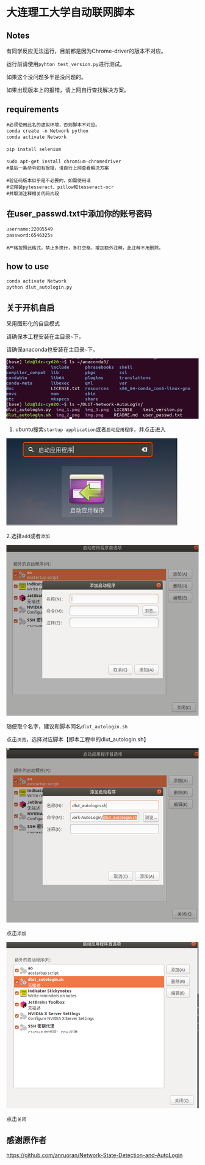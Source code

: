 # 大连理工大学自动联网脚本
## Notes
有同学反应无法运行，目前都是因为Chrome-driver的版本不对应。

运行前请使用`pyhton test_version.py`进行测试。

如果这个没问题多半是没问题的。

如果出现版本上的报错，请上网自行查找解决方案。

## requirements
```shell
#必须使用此名的虚拟环境，否则脚本不对应。
conda create -n Network python
conda activate Network

pip install selenium

sudo apt-get install chromium-chromedriver
#最后一条命令如有报错，请自行上网查看解决方案

#验证码版本似乎是不必要的，如需使用请
#记得装pytesseract、pillow和tesseract-ocr
#并取消注释相关代码片段
```
## 在user_passwd.txt中添加你的账号密码
```text
username:22005549
password:6546325s

#严格按照此格式，禁止多换行，多打空格，增加额外注释，此注释不用删除。
```

## how to use
```shell
conda activate Network
python dlut_autologin.py
```

## 关于开机自启
采用图形化的自启模式

请确保本工程安装在主目录`~`下，

请确保anaconda也安装在主目录`~`下。

![img_4.png](img_4.png)

1. ubuntu搜索`startup application`或者`启动应用程序`，并点击进入

![img_1.png](img_1.png)

2.选择`add`或者`添加`

![img.png](img.png)

随便取个名字，建议和脚本同名`dlut_autologin.sh`

点击`浏览`，选择对应脚本【即本工程中的dlut_autologin.sh】

![img_2.png](img_2.png)

点击`添加`

![img_3.png](img_3.png)

点击`关闭`
## 感谢原作者
https://github.com/anruoran/Network-State-Detection-and-AutoLogin